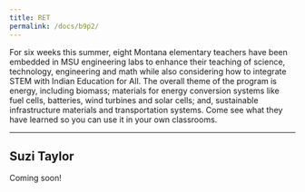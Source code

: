 ```yaml
---
title: RET
permalink: /docs/b9p2/
---
```


For six weeks this summer, eight Montana elementary teachers have been embedded in MSU engineering labs to enhance their teaching of science, technology, engineering and math while also considering how to integrate STEM with Indian Education for All. The overall theme of the program is energy, including biomass; materials for energy conversion systems like fuel cells, batteries, wind turbines and solar cells; and, sustainable infrastructure materials and transportation systems. Come see what they have learned so you can use it in your own classrooms.

***

## Suzi Taylor

Coming soon!